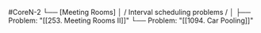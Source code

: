 #CoreN-2
└── [Meeting Rooms]
    │   / Interval scheduling problems /
    │
    ├── Problem: "[[253. Meeting Rooms II]]"
    └── Problem: "[[1094. Car Pooling]]"